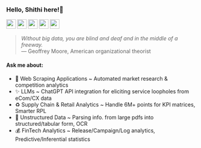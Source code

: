 ### Hello, Shithi here!👋

<!--I have expertise in the modern Data/Growth analytics stack, with a knack for cross-functional collaboration. Coming from a Computer Science background, I also have research articles presened in intl. conferences. I have recently moved to Canada and am looking for roles in the analytics domain.-->

<a href="https://public.tableau.com/app/profile/shithi.maitra/vizzes"><img width="25" height="25" src="https://cdn.worldvectorlogo.com/logos/tableau-software.svg"></a>
<a href="https://www.linkedin.com/in/shithi-maitra/"><img width="25" height="25" src="https://encrypted-tbn0.gstatic.com/images?q=tbn:ANd9GcQzrdlv1qle8ssb16zhv0dVmNpGUcLxqIlo-A&s"></a>
<a href="https://github.com/shithi30"><img width="25" height="25" src="https://static.vecteezy.com/system/resources/previews/016/833/872/original/github-logo-git-hub-icon-on-white-background-free-vector.jpg"></a>
<a href="https://scholar.google.com/citations?user=f-NGy1YAAAAJ&hl=en"><img width="25" height="25" src="https://user-images.githubusercontent.com/66117993/96351903-818a8b00-1084-11eb-96f6-3a931d66fff6.png"></a>
<a href="https://www.researchgate.net/profile/Shithi-Maitra"><img width="25" height="25" src="https://cdn.iconscout.com/icon/free/png-256/free-researchgate-3521760-2945204.png?f=webp"></a>

> *Without big data, you are blind and deaf and in the middle of a freeway.*<br>
— Geoffrey Moore, American organizational theorist

#### Ask me about:
- 🤖 Web Scraping Applications ~ Automated market research & competition analytics
- ✨ LLMs ~ ChatGPT API integration for eliciting service loopholes from eCom/CX data
- ♻️ Supply Chain & Retail Analytics ~ Handle 6M+ points for KPI matrices, Smarter RPL
- 🎥 Unstructured Data ~ Parsing info. from large pdfs into structured/tabular form, OCR 
- 💰 FinTech Analytics ~ Release/Campaign/Log analytics, Predictive/Inferential statistics







